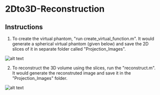 # 2Dto3D-Reconstruction

## Instructions

1. To create the virtual phantom, "run create_virtual_function.m". It would generate a spherical virtual phantom (given below) and save the 2D slices of it in separate folder called "Projection_Images".

![alt text](https://github.com/Laknath1996/2Dto3D-Reconstruction/tree/master/figures/virtual_phantom.jpg)

2. To reconstruct the 3D volume using the slices, run the "reconstruct.m". It would generate the reconstruted image and save it in the "Projection_Images" folder.

![alt text](https://github.com/Laknath1996/2Dto3D-Reconstruction/tree/master/figures/volume.jpg)
